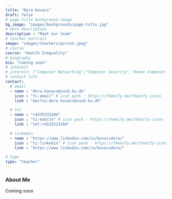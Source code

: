 ```yaml
---
title: "Dora Kovacs"
draft: false
# page title background image
bg_image: "images/backgrounds/page-title.jpg"
# meta description
description : "Meet our team"
# teacher portrait
image: "images/teachers/person.jpeg"
# course
course: "Health Inequality"
# biography
bio: "Coming soon"
# interest
# interest: ["Computer Networking","Computer Security","Human Computer Interfacing"]
# contact info
contact:
  # email
  - name : "dora.kovacs@sund.ku.dk"
    icon : "ti-email" # icon pack : https://themify.me/themify-icons
    link : "mailto:dora.kovacs@sund.ku.dk"

  # tel
  - name : "+4535333204"
    icon : "ti-mobile" # icon pack : https://themify.me/themify-icons
    link : "tel:+4535333204"

  # linkedin
  - name : "https://www.linkedin.com/in/kovacsdora/"
    icon : "ti-linkedin" # icon pack : https://themify.me/themify-icons
    link : "https://www.linkedin.com/in/kovacsdora/"

# type
type: "teacher"
---
```


### About Me

Coming soon